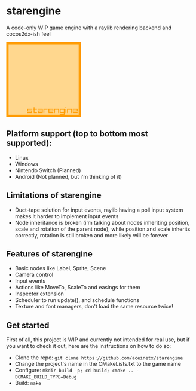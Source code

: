 # starengine
A code-only WIP game engine with a raylib rendering backend and cocos2dx-ish feel

<img src="Content/logo.png" width=200 height=200>

## Platform support (top to bottom most supported):
- Linux
- Windows
- Nintendo Switch (Planned)
- Android (Not planned, but i'm thinking of it)

## Limitations of starengine
- Duct-tape solution for input events, raylib having a poll input system makes it harder to implement input events
- Node inheritance is broken (i'm talking about nodes inheriting position, scale and rotation of the parent node), while position and scale inherits correctly, rotation is still broken and more likely will be forever

## Features of starengine
- Basic nodes like Label, Sprite, Scene
- Camera control
- Input events
- Actions like MoveTo, ScaleTo and easings for them
- Inspector extension
- Scheduler to run update(), and schedule functions
- Texture and font managers, don't load the same resource twice!

## Get started
First of all, this project is WIP and currently not intended for real use, but if you want to check it out, here are the instructions on how to do so:
- Clone the repo: ```git clone https://github.com/aceinetx/starengine```
- Change the project's name in the CMakeLists.txt to the game name
- Configure: ```mkdir build -p; cd build; cmake .. -DCMAKE_BUILD_TYPE=Debug```
- Build: ```make```

